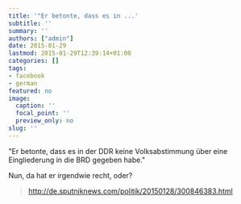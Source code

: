 ```yaml
---
title: '"Er betonte, dass es in ...'
subtitle: ''
summary: ''
authors: ["admin"]
date: 2015-01-29
lastmod: 2015-01-29T12:39:14+01:00
categories: []
tags:
- facebook
- german
featured: no
image:
  caption: ''
  focal_point: ''
  preview_only: no
slug: ''
---
```

"Er betonte, dass es in der DDR keine Volksabstimmung über eine Eingliederung in die BRD gegeben habe."

Nun, da hat er irgendwie recht, oder?
> http://de.sputniknews.com/politik/20150128/300846383.html


